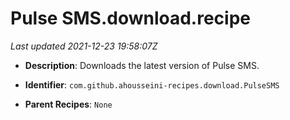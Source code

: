 # Pulse SMS.download.recipe

_Last updated 2021-12-23 19:58:07Z_

- **Description**: Downloads the latest version of Pulse SMS.

- **Identifier**: `com.github.ahousseini-recipes.download.PulseSMS`

- **Parent Recipes**: `None`